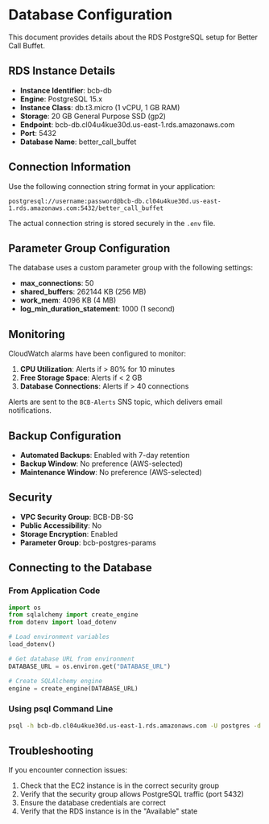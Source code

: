 # Database Configuration

This document provides details about the RDS PostgreSQL setup for Better Call Buffet.

## RDS Instance Details

- **Instance Identifier**: bcb-db
- **Engine**: PostgreSQL 15.x
- **Instance Class**: db.t3.micro (1 vCPU, 1 GB RAM)
- **Storage**: 20 GB General Purpose SSD (gp2)
- **Endpoint**: bcb-db.cl04u4kue30d.us-east-1.rds.amazonaws.com
- **Port**: 5432
- **Database Name**: better_call_buffet

## Connection Information

Use the following connection string format in your application:

```
postgresql://username:password@bcb-db.cl04u4kue30d.us-east-1.rds.amazonaws.com:5432/better_call_buffet
```

The actual connection string is stored securely in the `.env` file.

## Parameter Group Configuration

The database uses a custom parameter group with the following settings:

- **max_connections**: 50
- **shared_buffers**: 262144 KB (256 MB)
- **work_mem**: 4096 KB (4 MB)
- **log_min_duration_statement**: 1000 (1 second)

## Monitoring

CloudWatch alarms have been configured to monitor:

1. **CPU Utilization**: Alerts if > 80% for 10 minutes
2. **Free Storage Space**: Alerts if < 2 GB
3. **Database Connections**: Alerts if > 40 connections

Alerts are sent to the `BCB-Alerts` SNS topic, which delivers email notifications.

## Backup Configuration

- **Automated Backups**: Enabled with 7-day retention
- **Backup Window**: No preference (AWS-selected)
- **Maintenance Window**: No preference (AWS-selected)

## Security

- **VPC Security Group**: BCB-DB-SG
- **Public Accessibility**: No
- **Storage Encryption**: Enabled
- **Parameter Group**: bcb-postgres-params

## Connecting to the Database

### From Application Code

```python
import os
from sqlalchemy import create_engine
from dotenv import load_dotenv

# Load environment variables
load_dotenv()

# Get database URL from environment
DATABASE_URL = os.environ.get("DATABASE_URL")

# Create SQLAlchemy engine
engine = create_engine(DATABASE_URL)
```

### Using psql Command Line

```bash
psql -h bcb-db.cl04u4kue30d.us-east-1.rds.amazonaws.com -U postgres -d better_call_buffet
```

## Troubleshooting

If you encounter connection issues:

1. Check that the EC2 instance is in the correct security group
2. Verify that the security group allows PostgreSQL traffic (port 5432)
3. Ensure the database credentials are correct
4. Verify that the RDS instance is in the "Available" state 